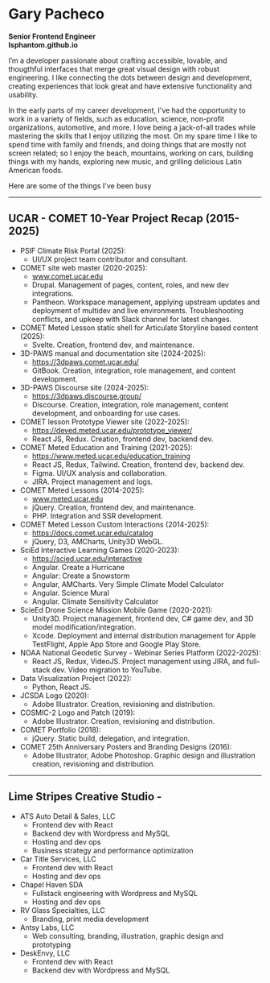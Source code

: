 # Gary Pacheco
**Senior Frontend Engineer**\
**lsphantom.github.io**

I’m a developer passionate about crafting accessible, lovable, and thougthful interfaces that merge great visual design with robust engineering. I like connecting the dots between design and development, creating experiences that look great and have extensive functionality and usability.

In the early parts of my career development, I've had the opportunity to work in a variety of fields, such as education, science, non-profit organizations, automotive, and more. 
I love being a jack-of-all trades while mastering the skills that I enjoy utilizing the most.
On my spare time I like to spend time with family and friends, and doing things that are mostly not screen related; so I enjoy the beach, mountains, working on cars, building things with my hands, exploring new music, and grilling delicious Latin American foods.

Here are some of the things I've been busy

---
## UCAR - COMET 10-Year Project Recap (2015-2025)
- PSIF Climate Risk Portal (2025):
    - UI/UX project team contributor and consultant.
- COMET site web master (2020-2025):
    - www.comet.ucar.edu
    - Drupal.  Management of pages, content, roles, and new dev integrations.
    - Pantheon. Workspace management, applying upstream updates and deployment of multidev and live environments. Troubleshooting conflicts, and upkeep with Slack channel for latest changes.
- COMET Meted Lesson static shell for Articulate Storyline based content (2025):
    - Svelte. Creation, frontend dev, and maintenance.
- 3D-PAWS manual and documentation site (2024-2025):
    - https://3dpaws.comet.ucar.edu/
    - GitBook. Creation, integration, role management, and content development.
- 3D-PAWS Discourse site (2024-2025):
    - https://3dpaws.discourse.group/
    - Discourse. Creation, integration, role management, content development, and onboarding for use cases.
- COMET lesson Prototype Viewer site (2022-2025):
    - https://deved.meted.ucar.edu/prototype_viewer/  
    - React JS, Redux. Creation, frontend dev, backend dev.
- COMET Meted Education and Training (2021-2025):
    - https://www.meted.ucar.edu/education_training
    - React JS, Redux, Tailwind. Creation, frontend dev, backend dev.
    - Figma. UI/UX analysis and collaboration.
    - JIRA. Project management and logs.
- COMET Meted Lessons (2014-2025):
    - www.meted.ucar.edu
    - jQuery. Creation, frontend dev, and maintenance.
    - PHP. Integration and SSR development.
- COMET Meted Lesson Custom Interactions (2014-2025):
    - https://docs.comet.ucar.edu/catalog
    - jQuery, D3, AMCharts, Unity3D WebGL.
- SciEd Interactive Learning Games (2020-2023):  
    - https://scied.ucar.edu/interactive
    - Angular. Create a Hurricane
    - Angular: Create a Snowstorm
    - Angular, AMCharts. Very Simple Climate Model Calculator
    - Angular. Science Mural
    - Angular. Climate Sensitivity Calculator
- ScieEd Drone Science Mission Mobile Game (2020-2021):
    - Unity3D.  Project management, frontend dev, C# game dev, and 3D model modification/integration. 
    - Xcode. Deployment and internal distribution management for Apple TestFlight, Apple App Store and Google Play Store.
- NOAA National Geodetic Survey - Webinar Series Platform (2022-2025):
    - React JS, Redux, VideoJS. Project management using JIRA, and full-stack dev. Video migration to YouTube.
- Data Visualization Project (2022):
    - Python, React JS. 
- JCSDA Logo (2020): 
    - Adobe Illustrator. Creation, revisioning and distribution.
- COSMIC-2 Logo and Patch (2019):
    - Adobe Illustrator. Creation, revisioning and distribution.
- COMET Portfolio (2018):  
    - jQuery. Static build, delegation, and integration.
- COMET 25th Anniversary Posters and Branding Designs (2016):
    - Adobe Illustrator, Adobe Photoshop. Graphic design and illustration creation, revisioning and distribution.

---

## Lime Stripes Creative Studio - 
- ATS Auto Detail & Sales, LLC
  - Frontend dev with React
  - Backend dev with Wordpress and MySQL
  - Hosting and dev ops
  - Business strategy and performance optimization
- Car Title Services, LLC
  -  Frontend dev with React
  -  Hosting and dev ops
- Chapel Haven SDA
  - Fullstack engineering with Wordpress and MySQL
  - Hosting and dev ops
- RV Glass Specialties, LLC
  - Branding, print media development
- Antsy Labs, LLC
  - Web consulting, branding, illustration, graphic design and prototyping
- DeskEnvy, LLC
  - Frontend dev with React
  - Backend dev with Wordpress and MySQL
